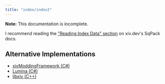 ```yaml
---
title: "index/index2"
---
```


**Note:** This documentation is incomplete.

I recommend reading the ["Reading Index Data" section](https://xiv.dev/data-files/sqpack#reading-index-data) on xiv.dev's SqPack docs.

## Alternative Implementations

* [xivModdingFramework (C#)](https://github.com/TexTools/xivModdingFramework/blob/master/xivModdingFramework/SqPack/FileTypes/Index.cs)
* [Lumina (C#)](https://github.com/NotAdam/Lumina/blob/master/src/Lumina/Data/SqPackIndex.cs)
* [libxiv (C++)](https://git.sr.ht/~redstrate/libxiv/tree/main/item/src/indexparser.cpp)
